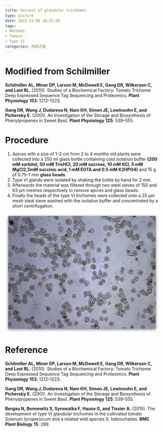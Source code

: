 ```yaml
---
title: Harvest of glandular trichomes
type: picture
date: 2022-12-06 10:37:20
tags:
- Methods
- Tomato
- Type VI
categories: 科研之路
---
```


<meta name="referrer" content="no-referrer" />



<!--more-->

# Modified from Schilmiller

**Schilmiller AL, Miner DP, Larson M, McDowell E, Gang DR, Wilkerson C, and Last RL.** (2010). Studies of a Biochemical Factory: Tomato Trichome Deep Expressed Sequence Tag Sequencing and Proteomics. **Plant Physiology** **153**: 1212–1223.

**Gang DR, Wang J, Dudareva N, Nam KH, Simon JE, Lewinsohn E, and Pichersky E.** (2001). An Investigation of the Storage and Biosynthesis of Phenylpropenes in Sweet Basil. **Plant Physiology** **125**: 539–555.

# Procedure

1. Apices with a size of 1–2 cm from 2 to 4 months old plants were collected into a 250 ml glass bottle containing cold isolation buffer **(200 mM sorbitol, 50 mM TrisHCl, 20 mM sucrose, 10 mM KCl, 5 mM MgCl2,5mM succinic acid, 1 mM EGTA and 0.5 mM K2HPO4)** and 15 g of 0.75–1 mm **glass beads**.
2. Type VI glands were isolated by shaking the bottle by hand for 2 min.
3. Afterwards the material was filtered through two steel sieves of 150 and 63 μm meshes respectively to remove apices and glass beads.
4. Finally the heads of the type VI trichomes were collected onto a 25 μm mesh steal sieve washed with the isolation buffer and concentrated by a short centrifugation.

![2022-12-06-Trichome VI from **(Schilmiller et al., 2010)**](https://raw.githubusercontent.com/Lxmic/Picture-bed/master/uPic/2022-12-06-Z2JVFY.png)

# Reference

**Schilmiller AL, Miner DP, Larson M, McDowell E, Gang DR, Wilkerson C, and Last RL.** (2010). Studies of a Biochemical Factory: Tomato Trichome Deep Expressed Sequence Tag Sequencing and Proteomics. **Plant Physiology** **153**: 1212–1223.

**Gang DR, Wang J, Dudareva N, Nam KH, Simon JE, Lewinsohn E, and Pichersky E.** (2001). An Investigation of the Storage and Biosynthesis of Phenylpropenes in Sweet Basil. **Plant Physiology** **125**: 539–555.

**Bergau N, Bennewitz S, Syrowatka F, Hause G, and Tissier A.** (2015). The development of type VI glandular trichomes in the cultivated tomato Solanum lycopersicum and a related wild species S. habrochaites. **BMC Plant Biology** **15**: 289.
